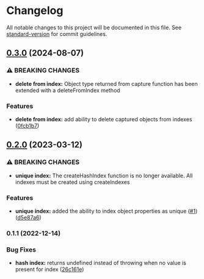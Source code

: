 # Changelog

All notable changes to this project will be documented in this file. See [standard-version](https://github.com/conventional-changelog/standard-version) for commit guidelines.

## [0.3.0](https://github.com/Antman261/proxy-indexer/compare/v0.2.0...v0.3.0) (2024-08-07)


### ⚠ BREAKING CHANGES

* **delete from index:** Object type returned from capture function has been extended with a deleteFromIndex
method

### Features

* **delete from index:** add ability to delete captured objects from indexes ([0fcb1b7](https://github.com/Antman261/proxy-indexer/commit/0fcb1b74a69e03228fd4b337a0bf5c2ab864a739))

## [0.2.0](https://github.com/Antman261/proxy-indexer/compare/v0.1.1...v0.2.0) (2023-03-12)


### ⚠ BREAKING CHANGES

* **unique index:** The createHashIndex function is no longer available.
All indexes must be created
using createIndexes

### Features

* **unique index:** added the ability to index object properties as unique ([#1](https://github.com/Antman261/proxy-indexer/issues/1)) ([d5e87a6](https://github.com/Antman261/proxy-indexer/commit/d5e87a61cef647ed3ff656d9d5bb5ac48a84645d))

### 0.1.1 (2022-12-14)


### Bug Fixes

* **hash index:** returns undefined instead of throwing when no value is present for index ([26c161e](https://github.com/Antman261/proxy-indexer/commit/26c161e1fd3275f513ea92e1a3623fd49c8c1775))
